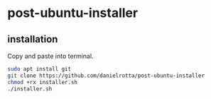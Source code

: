 # post-ubuntu-installer
## installation

Copy and paste into terminal.

```bash
sudo apt install git
git clone https://github.com/danielrotta/post-ubuntu-installer
chmod +rx installer.sh
./installer.sh
```
